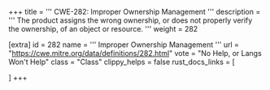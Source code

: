 +++
title = '''
CWE-282: Improper Ownership Management
'''
description	= '''
The product assigns the wrong ownership, or does not properly verify the ownership, of an object or resource.
'''
weight = 282

[extra]
id = 282
name = '''
Improper Ownership Management
'''
url = "https://cwe.mitre.org/data/definitions/282.html"
vote = "No Help, or Langs Won't Help"
class = "Class"
clippy_helps = false
rust_docs_links = [
	
]
+++
